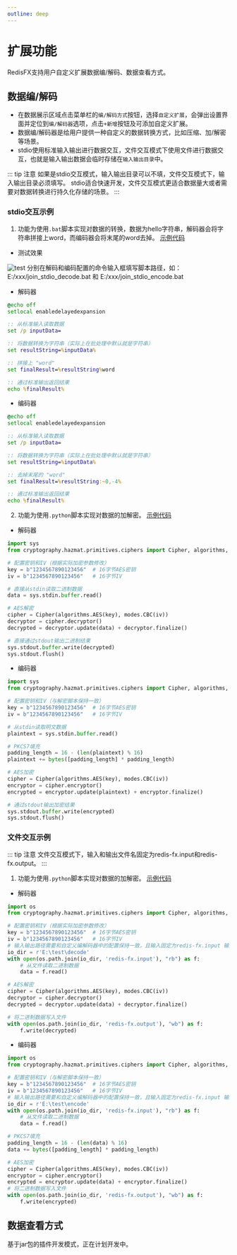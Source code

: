 ```yaml
---
outline: deep
---
```


<script setup>
import ImageWithTheme from '../.vitepress/components/ImageWithTheme.vue'
</script>

# 扩展功能

RedisFX支持用户自定义扩展数据编/解码、数据查看方式。


## 数据编/解码

- 在数据展示区域点击菜单栏的`编/解码方式`按钮，选择`自定义扩展`，会弹出设置界面并定位到`编/解码器`选项，点击`+新增`按钮及可添加自定义扩展。
- 数据编/解码器是给用户提供一种自定义的数据转换方式，比如压缩、加/解密等场景。
- stdio使用标准输入输出进行数据交互，文件交互模式下使用文件进行数据交互，也就是输入输出数据会临时存储在`输入输出目录`中。

<ImageWithTheme 
  light-src="/png/extensions/zh/encode.png"
  dark-src="/png/extensions/zh/encode_dark.png"
  alt="encode"
  margin="10px 120px 10px 120px"
/>

::: tip 注意
如果是stdio交互模式，输入输出目录可以不填，文件交互模式下，输入输出目录必须填写。
stdio适合快速开发，文件交互模式更适合数据量大或者需要对数据转换进行持久化存储的场景。
:::


### stdio交互示例

1. 功能为使用`.bat`脚本实现对数据的转换，数据为hello字符串，解码器会将字符串拼接上word，而编码器会将末尾的word去掉。
[示例代码](https://github.com/tanhuang2016/RedisFX-demo/tree/main/extensions/converter/bat)

- 测试效果

![test](/png/extensions/cmd_bat_test.png)
分别在解码和编码配置的命令输入框填写脚本路径，如：E:/xxx/join_stdio_decode.bat 和 E:/xxx/join_stdio_encode.bat

- 解码器
``` bat
@echo off
setlocal enabledelayedexpansion

:: 从标准输入读取数据
set /p inputData=

:: 将数据转换为字符串（实际上在批处理中默认就是字符串）
set resultString=%inputData%

:: 拼接上 "word"
set finalResult=%resultString%word

:: 通过标准输出返回结果
echo %finalResult%

```

- 编码器
``` bat
@echo off
setlocal enabledelayedexpansion

:: 从标准输入读取数据
set /p inputData=

:: 将数据转换为字符串（实际上在批处理中默认就是字符串）
set resultString=%inputData%

:: 去掉末尾的 "word"
set finalResult=%resultString:~0,-4%

:: 通过标准输出返回结果
echo %finalResult%
```


2. 功能为使用`.python`脚本实现对数据的加解密。
[示例代码](https://github.com/tanhuang2016/RedisFX-demo/tree/main/extensions/converter/python)


- 解码器
``` python
import sys
from cryptography.hazmat.primitives.ciphers import Cipher, algorithms, modes

# 配置密钥和IV（根据实际加密参数修改）
key = b"1234567890123456"  # 16字节AES密钥
iv = b"1234567890123456"   # 16字节IV

# 直接从stdin读取二进制数据
data = sys.stdin.buffer.read()

# AES解密
cipher = Cipher(algorithms.AES(key), modes.CBC(iv))
decryptor = cipher.decryptor()
decrypted = decryptor.update(data) + decryptor.finalize()

# 直接通过stdout输出二进制结果
sys.stdout.buffer.write(decrypted)
sys.stdout.flush()

```

- 编码器
``` python
import sys
from cryptography.hazmat.primitives.ciphers import Cipher, algorithms, modes

# 配置密钥和IV（与解密脚本保持一致）
key = b"1234567890123456"  # 16字节AES密钥
iv = b"1234567890123456"   # 16字节IV

# 从stdin读取明文数据
plaintext = sys.stdin.buffer.read()

# PKCS7填充
padding_length = 16 - (len(plaintext) % 16)
plaintext += bytes([padding_length] * padding_length)

# AES加密
cipher = Cipher(algorithms.AES(key), modes.CBC(iv))
encryptor = cipher.encryptor()
encrypted = encryptor.update(plaintext) + encryptor.finalize()

# 通过stdout输出加密结果
sys.stdout.buffer.write(encrypted)
sys.stdout.flush()
```

### 文件交互示例

::: tip 注意
文件交互模式下，输入和输出文件名固定为redis-fx.input和redis-fx.output。
:::

1. 功能为使用`.python`脚本实现对数据的加解密。
[示例代码](https://github.com/tanhuang2016/RedisFX-demo/tree/main/extensions/converter/python)


- 解码器
``` python
import os
from cryptography.hazmat.primitives.ciphers import Cipher, algorithms, modes

# 配置密钥和IV（根据实际加密参数修改）
key = b"1234567890123456"  # 16字节AES密钥
iv = b"1234567890123456"   # 16字节IV
# 输入输出路径需要和自定义编解码器中的配置保持一致，且输入固定为redis-fx.input 输出固定为redis-fx.output
io_dir = r'E:\test\decode'
with open(os.path.join(io_dir, 'redis-fx.input'), "rb") as f:
    # 从文件读取二进制数据
    data = f.read()

# AES解密
cipher = Cipher(algorithms.AES(key), modes.CBC(iv))
decryptor = cipher.decryptor()
decrypted = decryptor.update(data) + decryptor.finalize()

# 将二进制数据写入文件
with open(os.path.join(io_dir, 'redis-fx.output'), "wb") as f:
    f.write(decrypted)

```

- 编码器
``` python
import os
from cryptography.hazmat.primitives.ciphers import Cipher, algorithms, modes

# 配置密钥和IV（与解密脚本保持一致）
key = b"1234567890123456"  # 16字节AES密钥
iv = b"1234567890123456"   # 16字节IV
# 输入输出路径需要和自定义编解码器中的配置保持一致，且输入固定为redis-fx.input 输出固定为redis-fx.output
io_dir = r'E:\test\encode'
with open(os.path.join(io_dir, 'redis-fx.input'), "rb") as f:
    # 从文件读取二进制数据
    data = f.read()

# PKCS7填充
padding_length = 16 - (len(data) % 16)
data += bytes([padding_length] * padding_length)

# AES加密
cipher = Cipher(algorithms.AES(key), modes.CBC(iv))
encryptor = cipher.encryptor()
encrypted = encryptor.update(data) + encryptor.finalize()
# 将二进制数据写入文件
with open(os.path.join(io_dir, 'redis-fx.output'), "wb") as f:
    f.write(encrypted)
```


## 数据查看方式

基于jar包的插件开发模式，正在计划开发中。